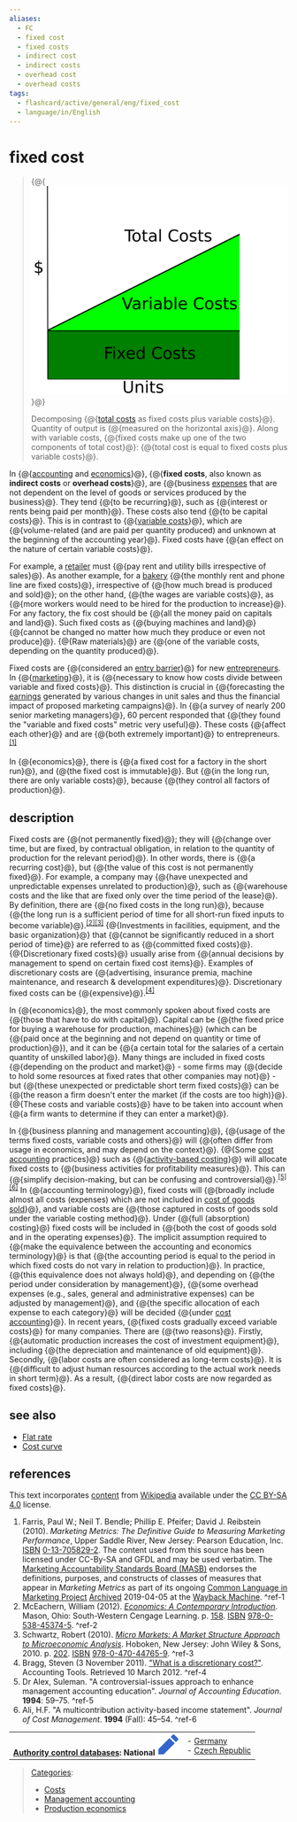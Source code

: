 ```yaml
---
aliases:
  - FC
  - fixed cost
  - fixed costs
  - indirect cost
  - indirect costs
  - overhead cost
  - overhead costs
tags:
  - flashcard/active/general/eng/fixed_cost
  - language/in/English
---
```


# fixed cost

> {@{![Decomposing [total costs](total%20cost.md) as fixed costs plus variable costs.](../../archives/Wikimedia%20Commons/CVP-TC-FC-VC.svg)}@}
>
> Decomposing {@{[total costs](total%20cost.md) as fixed costs plus variable costs}@}. Quantity of output is {@{measured on the horizontal axis}@}. Along with variable costs, {@{fixed costs make up one of the two components of total cost}@}: {@{total cost is equal to fixed costs plus variable costs}@}. <!--SR:!2026-01-23,294,330!2026-01-23,294,330!2026-01-23,294,330!2026-01-19,291,330!2026-01-02,276,330-->

In {@{[accounting](accounting.md) and [economics](economics.md)}@}, {@{__fixed costs__, also known as __indirect costs__ or __overhead costs__}@}, are {@{business [expenses](expenses.md) that are not dependent on the level of goods or services produced by the business}@}. They tend {@{to be recurring}@}, such as {@{interest or rents being paid per month}@}. These costs also tend {@{to be capital costs}@}. This is in contrast to {@{[variable costs](variable%20costs.md)}@}, which are {@{volume-related \(and are paid per quantity produced\) and unknown at the beginning of the accounting year}@}. Fixed costs have {@{an effect on the nature of certain variable costs}@}. <!--SR:!2026-01-08,280,330!2025-12-04,254,330!2025-10-30,209,310!2025-12-31,276,330!2026-01-23,294,330!2026-01-21,293,330!2026-01-11,285,330!2025-12-14,262,330!2026-01-23,294,330-->

For example, a [retailer](retail.md) must {@{pay rent and utility bills irrespective of sales}@}. As another example, for a [bakery](bakery.md) {@{the monthly rent and phone line are fixed costs}@}, irrespective of {@{how much bread is produced and sold}@}; on the other hand, {@{the wages are variable costs}@}, as {@{more workers would need to be hired for the production to increase}@}. For any factory, the fix cost should be {@{all the money paid on capitals and land}@}. Such fixed costs as {@{buying machines and land}@} {@{cannot be changed no matter how much they produce or even not produce}@}. {@{Raw materials}@} are {@{one of the variable costs, depending on the quantity produced}@}. <!--SR:!2026-01-09,281,330!2025-09-25,182,310!2026-01-09,281,330!2026-01-13,285,330!2026-01-19,291,330!2026-01-09,283,330!2026-01-07,280,330!2026-01-23,294,330!2026-01-12,284,330!2025-08-22,166,310-->

Fixed costs are {@{considered an [entry barrier](barriers%20to%20entry.md)}@} for new [entrepreneurs](entrepreneurs.md). In {@{[marketing](marketing.md)}@}, it is {@{necessary to know how costs divide between variable and fixed costs}@}. This distinction is crucial in {@{forecasting the [earnings](earnings.md) generated by various changes in unit sales and thus the financial impact of proposed marketing campaigns}@}. In {@{a survey of nearly 200 senior marketing managers}@}, 60 percent responded that {@{they found the "variable and fixed costs" metric very useful}@}. These costs {@{affect each other}@} and are {@{both extremely important}@} to entrepreneurs. <sup>[\[1\]](#^ref-1)</sup> <!--SR:!2026-01-14,286,330!2026-01-04,278,330!2025-11-29,250,330!2026-09-25,457,310!2026-01-20,292,330!2025-12-31,276,330!2025-12-13,260,330!2026-01-10,282,330-->

In {@{economics}@}, there is {@{a fixed cost for a factory in the short run}@}, and {@{the fixed cost is immutable}@}. But {@{in the long run, there are only variable costs}@}, because {@{they control all factors of production}@}. <!--SR:!2026-01-10,283,330!2025-10-14,196,310!2026-01-10,282,330!2026-01-05,279,330!2025-12-12,259,330-->

## description

Fixed costs are {@{not permanently fixed}@}; they will {@{change over time, but are fixed, by contractual obligation, in relation to the quantity of production for the relevant period}@}. In other words, there is {@{a recurring cost}@}, but {@{the value of this cost is not permanently fixed}@}. For example, a company may {@{have unexpected and unpredictable expenses unrelated to production}@}, such as {@{warehouse costs and the like that are fixed only over the time period of the lease}@}. By definition, there are {@{no fixed costs in the long run}@}, because {@{the long run is a sufficient period of time for all short-run fixed inputs to become variable}@}.<sup>[\[2\]](#^ref-2)</sup><sup>[\[3\]](#^ref-3)</sup> {@{Investments in facilities, equipment, and the basic organization}@} that {@{cannot be significantly reduced in a short period of time}@} are referred to as {@{committed fixed costs}@}. {@{Discretionary fixed costs}@} usually arise from {@{annual decisions by management to spend on certain fixed cost items}@}. Examples of discretionary costs are {@{advertising, insurance premia, machine maintenance, and research & development expenditures}@}. Discretionary fixed costs can be {@{expensive}@}.<sup>[\[4\]](#^ref-4)</sup> <!--SR:!2026-01-06,280,330!2025-09-19,189,310!2026-01-09,282,330!2026-01-11,284,330!2026-01-23,294,330!2026-01-21,293,330!2025-12-05,255,330!2025-12-31,276,330!2025-12-21,267,330!2025-10-19,200,310!2027-02-03,552,310!2025-12-09,258,330!2026-01-08,280,330!2026-07-27,420,310!2025-09-15,186,310-->

In {@{economics}@}, the most commonly spoken about fixed costs are {@{those that have to do with capital}@}. Capital can be {@{the fixed price for buying a warehouse for production, machines}@} \(which can be {@{paid once at the beginning and not depend on quantity or time of production}@}\), and it can be {@{a certain total for the salaries of a certain quantity of unskilled labor}@}. Many things are included in fixed costs {@{depending on the product and market}@} - some firms may {@{decide to hold some resources at fixed rates that other companies may not}@} - but {@{these unexpected or predictable short term fixed costs}@} can be {@{the reason a firm doesn't enter the market \(if the costs are too high\)}@}. {@{These costs and variable costs}@} have to be taken into account when {@{a firm wants to determine if they can enter a market}@}. <!--SR:!2026-01-23,294,330!2026-01-08,282,330!2026-09-16,409,290!2026-01-10,284,330!2025-12-31,276,330!2025-12-19,265,330!2025-09-26,195,310!2026-01-23,294,330!2025-11-19,240,330!2026-01-23,294,330-->

In {@{business planning and management accounting}@}, {@{usage of the terms fixed costs, variable costs and others}@} will {@{often differ from usage in economics, and may depend on the context}@}. {@{Some [cost accounting](cost%20accounting.md) practices}@} such as {@{[activity-based costing](activity-based%20costing.md)}@} will allocate fixed costs to {@{business activities for profitability measures}@}. This can {@{simplify decision-making, but can be confusing and controversial}@}.<sup>[\[5\]](#^ref-5)</sup><sup>[\[6\]](#^ref-6)</sup> In {@{accounting terminology}@}, fixed costs will {@{broadly include almost all costs \(expenses\) which are not included in [cost of goods sold](cost%20of%20goods%20sold.md)}@}, and variable costs are {@{those captured in costs of goods sold under the variable costing method}@}. Under {@{full \(absorption\) costing}@} fixed costs will be included in {@{both the cost of goods sold and in the operating expenses}@}. The implicit assumption required to {@{make the equivalence between the accounting and economics terminology}@} is that {@{the accounting period is equal to the period in which fixed costs do not vary in relation to production}@}. In practice, {@{this equivalence does not always hold}@}, and depending on {@{the period under consideration by management}@}, {@{some overhead expenses \(e.g., sales, general and administrative expenses\) can be adjusted by management}@}, and {@{the specific allocation of each expense to each category}@} will be decided {@{under [cost accounting](cost%20accounting.md)}@}. In recent years, {@{fixed costs gradually exceed variable costs}@} for many companies. There are {@{two reasons}@}. Firstly, {@{automatic production increases the cost of investment equipment}@}, including {@{the depreciation and maintenance of old equipment}@}. Secondly, {@{labor costs are often considered as long-term costs}@}. It is {@{difficult to adjust human resources according to the actual work needs in short term}@}. As a result, {@{direct labor costs are now regarded as fixed costs}@}. <!--SR:!2025-12-12,259,330!2026-01-23,294,330!2025-12-10,259,330!2026-01-23,294,330!2026-01-15,287,330!2026-08-11,433,310!2027-07-14,700,330!2026-01-23,294,330!2025-12-08,257,330!2025-09-16,187,310!2025-12-18,264,330!2026-07-26,420,310!2026-01-11,283,330!2026-04-30,340,290!2026-01-23,294,330!2026-01-03,277,330!2026-01-18,290,330!2026-01-16,288,330!2026-01-22,294,330!2026-01-23,294,330!2025-09-29,186,310!2025-12-02,252,330!2026-01-20,292,330!2025-09-21,190,310!2025-10-31,210,310!2026-01-17,289,330-->

## see also

- [Flat rate](flat%20rate.md)
- [Cost curve](cost%20curve.md)

## references

This text incorporates [content](https://en.wikipedia.org/wiki/fixed_cost) from [Wikipedia](Wikipedia.md) available under the [CC BY-SA 4.0](https://creativecommons.org/licenses/by-sa/4.0/) license.

1. Farris, Paul W.; Neil T. Bendle; Phillip E. Pfeifer; David J. Reibstein \(2010\). _Marketing Metrics: The Definitive Guide to Measuring Marketing Performance_, Upper Saddle River, New Jersey: Pearson Education, Inc. [ISBN](ISBN%20(identifier).md) [0-13-705829-2](https://en.wikipedia.org/wiki/Special:BookSources/0-13-705829-2). The content used from this source has been licensed under CC-By-SA and GFDL and may be used verbatim. The [Marketing Accountability Standards Board \(MASB\)](Marketing%20Accountability%20Standards%20Board%20(MASB).md) endorses the definitions, purposes, and constructs of classes of measures that appear in _Marketing Metrics_ as part of its ongoing [Common Language in Marketing Project](http://www.commonlanguage.wikispaces.net/) [Archived](https://web.archive.org/web/20190405010451/https://www.commonlanguage.wikispaces.net/) 2019-04-05 at the [Wayback Machine](Wayback%20Machine.md). <a id="^ref-1"></a>^ref-1
2. <a id="CITEREFMcEachern2012"></a> McEachern, William \(2012\). [_Economics: A Contemporary Introduction_](https://archive.org/details/economicscontemp00mcea_334). Mason, Ohio: South-Western Cengage Learning. p. [158](https://archive.org/details/economicscontemp00mcea_334/page/n187). [ISBN](ISBN%20(identifier).md) [978-0-538-45374-5](https://en.wikipedia.org/wiki/Special:BookSources/978-0-538-45374-5). <a id="^ref-2"></a>^ref-2
3. <a id="CITEREFSchwartz2010"></a> Schwartz, Robert \(2010\). [_Micro Markets: A Market Structure Approach to Microeconomic Analysis_](https://archive.org/details/micromarketsmark00schw). Hoboken, New Jersey: John Wiley & Sons, 2010. p. [202](https://archive.org/details/micromarketsmark00schw/page/n223). [ISBN](ISBN%20(identifier).md) [978-0-470-44765-9](https://en.wikipedia.org/wiki/Special:BookSources/978-0-470-44765-9). <a id="^ref-3"></a>^ref-3
4. <a id="CITEREFBragg2011"></a> Bragg, Steven \(3 November 2011\). ["What is a discretionary cost?"](http://www.accountingtools.com/questions-and-answers/what-is-a-discretionary-cost.html). Accounting Tools. Retrieved 10 March 2012. <a id="^ref-4"></a>^ref-4
5. <a id="CITEREFDr Alex"></a> Dr Alex, Suleman. "A controversial-issues approach to enhance management accounting education". _Journal of Accounting Education_. __1994__: 59–75. <a id="^ref-5"></a>^ref-5
6. <a id="CITEREFAli"></a> Ali, H.F. "A multicontribution activity-based income statement". _Journal of Cost Management_. __1994__ \(Fall\): 45–54. <a id="^ref-6"></a>^ref-6

|                                                                                                                                                                                                                                                      |                                                                                                                                                         |
| ------------------------------------------------------------------------------------------------------------------------------------------------------------------------------------------------------------------------------------------------:| ----------------------------------------------------------------------------------------------------------------------------------------------------------- |
| __[Authority control databases](https://en.wikipedia.org/wiki/Help:Authority%20control): National [![Edit this at Wikidata](../../archives/Wikimedia%20Commons/OOjs%20UI%20icon%20edit-ltr-progressive.svg)](https://www.wikidata.org/wiki/Q466764#identifiers)__ | - [Germany](https://d-nb.info/gnd/4154493-6) <br/> - [Czech Republic](https://aleph.nkp.cz/F/?func=find-c&local_base=aut&ccl_term=ica=ph442528&CON_LNG=ENG) |

> [Categories](https://en.wikipedia.org/wiki/Help:Category):
>
> - [Costs](https://en.wikipedia.org/wiki/Category:Costs)
> - [Management accounting](https://en.wikipedia.org/wiki/Category:Management%20accounting)
> - [Production economics](https://en.wikipedia.org/wiki/Category:Production%20economics)
